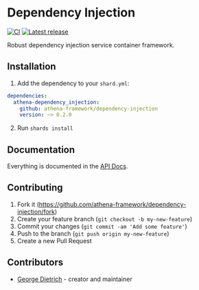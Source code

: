 # Dependency Injection

[![CI](https://github.com/athena-framework/dependency-injection/workflows/CI/badge.svg)](https://github.com/athena-framework/dependency-injection/actions?query=workflow%3ACI)
[![Latest release](https://img.shields.io/github/release/athena-framework/dependency-injection.svg)](https://github.com/athena-framework/dependency-injection/releases)

Robust dependency injection service container framework.

## Installation

1. Add the dependency to your `shard.yml`:

```yaml
dependencies:
  athena-dependency_injection:
    github: athena-framework/dependency-injection
    version: ~> 0.2.0
```

2. Run `shards install`

## Documentation

Everything is documented in the [API Docs](https://athena-framework.github.io/dependency-injection/Athena/DependencyInjection.html).

## Contributing

1. Fork it (https://github.com/athena-framework/dependency-injection/fork)
2. Create your feature branch (`git checkout -b my-new-feature`)
3. Commit your changes (`git commit -am 'Add some feature'`)
4. Push to the branch (`git push origin my-new-feature`)
5. Create a new Pull Request

## Contributors

- [George Dietrich](https://github.com/blacksmoke16) - creator and maintainer
